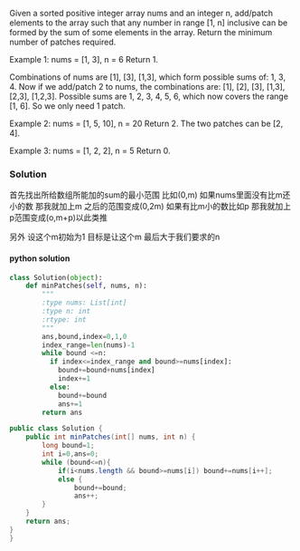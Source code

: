 Given a sorted positive integer array nums and an integer n, add/patch elements to the array such that any number in range [1, n] inclusive can be formed by the sum of some elements in the array. Return the minimum number of patches required.

Example 1:
nums = [1, 3], n = 6
Return 1.

Combinations of nums are [1], [3], [1,3], which form possible sums of: 1, 3, 4.
Now if we add/patch 2 to nums, the combinations are: [1], [2], [3], [1,3], [2,3], [1,2,3].
Possible sums are 1, 2, 3, 4, 5, 6, which now covers the range [1, 6].
So we only need 1 patch.

Example 2:
nums = [1, 5, 10], n = 20
Return 2.
The two patches can be [2, 4].

Example 3:
nums = [1, 2, 2], n = 5
Return 0.

### Solution
首先找出所给数组所能加的sum的最小范围 比如(0,m) 如果nums里面没有比m还小的数 那我就加上m 之后的范围变成(0,2m) 如果有比m小的数比如p 那我就加上p范围变成(o,m+p)以此类推

另外 设这个m初始为1 目标是让这个m 最后大于我们要求的n 
#### python solution
```python
class Solution(object):
    def minPatches(self, nums, n):
        """
        :type nums: List[int]
        :type n: int
        :rtype: int
        """
        ans,bound,index=0,1,0
        index_range=len(nums)-1
        while bound <=n:
          if index<=index_range and bound>=nums[index]:
            bound+=bound+nums[index]
            index+=1
          else:
            bound+=bound
            ans+=1
        return ans
```
```java
public class Solution {
    public int minPatches(int[] nums, int n) {
        long bound=1;
        int i=0,ans=0;
        while (bound<=n){
            if(i<nums.length && bound>=nums[i]) bound+=nums[i++];
            else {
                bound+=bound;
                ans++;
        }
    }
    return ans;
}
}
```
        

